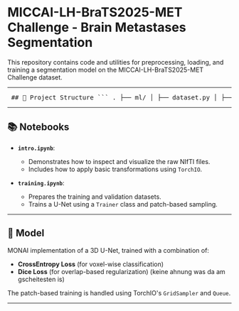 # MICCAI-LH-BraTS2025-MET Challenge - Brain Metastases Segmentation

This repository contains code and utilities for preprocessing, loading, and training a segmentation model on the MICCAI-LH-BraTS2025-MET Challenge dataset.

---

<pre> ## 📁 Project Structure ``` . ├── ml/ │ ├── dataset.py │ ├── trainer.py  │ ├── utils/ │ └── loading_utils.py # File loading, parsing, and helper functions │ ├── visualization/ │ └── visualization.py # Plotting utilities (modalities + overlays) │ ├── training_helper/ # Subset of samples for debugging or testing ├── intro.ipynb # Getting started: visualizations, sample inspection ├── training.ipynb # Full pipeline: data loading, training loop ├── requirements.txt # Dependencies ``` </pre>

---

## 📚 Notebooks

- **`intro.ipynb`**:  
  - Demonstrates how to inspect and visualize the raw NIfTI files.  
  - Includes how to apply basic transformations using `TorchIO`.

- **`training.ipynb`**:  
  - Prepares the training and validation datasets.
  - Trains a U-Net using a `Trainer` class and patch-based sampling.

---

## 🧠 Model

MONAI implementation of a 3D U-Net, trained with a combination of:
- **CrossEntropy Loss** (for voxel-wise classification)
- **Dice Loss** (for overlap-based regularization) (keine ahnung was da am gscheitesten is)

The patch-based training is handled using TorchIO's `GridSampler` and `Queue`.

---
